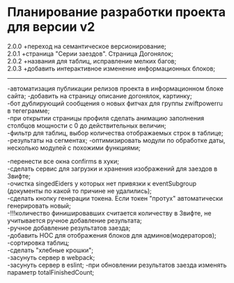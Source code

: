 # Планирование разработки проекта для версии v2

2.0.0 +переход на семантическое версионирование;  
2.0.1 +страница "Серии заездов". Страница Догонялок;  
2.0.2 +названия для таблиц, исправление мелких багов;  
2.0.3 +добавить интерактивное изменение информационных блоков;

---

-автоматизация публикации релизов проекта в информационном блоке сайта; -добавить на страницу
описание догонялок, картинку;  
-бот дублирующий сообщения о новых фитчах для группы zwiftpowerru в тегеграмме;  
-при открытии страницы профиля сделать анимацию заполнения столбцов мощности с 0 до
действительных величин;  
-фильтр для таблиц, выбор количества отображаемых строк в таблице; -результаты на сегментах;
-оптимизировать модули по обработке даты, несколько модулей с похожими функциями;

-перенести все окна confirms в хуки;  
-сделать сервис для загрузки и хранения изображений для заездов в Звифте;  
-очистка singedEiders у которых нет привязки к eventSubgroup (документы по какой то причине не
удалились);  
-сделать кнопку генерации токена. Если токен "протух" автоматически генерировать новый;  
-!!!количество финишировавших считается количеству в Звифте, не учитывается ручное добавление
результата;  
-ручное добавление результатов заезда;  
-добавить HOC для отображения блоков для админов(модераторов);  
-сортировка таблиц;  
-сделать "хлебные крошки";  
-засунуть сервер в webpack;  
-засунуть сервер в eslint; -при обновлении результатов заезда изменять параметр
totalFinishedCount;

